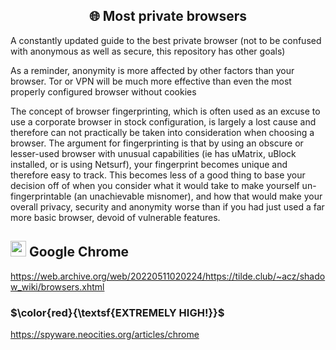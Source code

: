 <h2 align="center">🌐 Most private browsers</h2>

A constantly updated guide to the best private browser (not to be confused with anonymous as well as secure, this repository has other goals)

As a reminder, anonymity is more affected by other factors than your browser. Tor or VPN will be much more effective than even the most properly configured browser without cookies 

The concept of browser fingerprinting, which is often used as an excuse to use a corporate browser in stock configuration, is largely a lost cause and therefore can not practically be taken into consideration when choosing a browser. The argument for fingerprinting is that by using an obscure or lesser-used browser with unusual capabilities (ie has uMatrix, uBlock installed, or is using Netsurf), your fingerprint becomes unique and therefore easy to track. This becomes less of a good thing to base your decision off of when you consider what it would take to make yourself un-fingerprintable (an unachievable misnomer), and how that would make your overall privacy, security and anonymity worse than if you had just used a far more basic browser, devoid of vulnerable features.

<h2> <img src="https://i.ibb.co/jgv4K78/Chrome.png" width="25px"></img> Google Chrome</h2>

https://web.archive.org/web/20220511020224/https://tilde.club/~acz/shadow_wiki/browsers.xhtml

### $\color{red}{\textsf{EXTREMELY HIGH!}}$

https://spyware.neocities.org/articles/chrome
